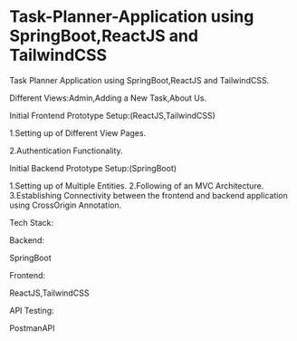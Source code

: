 # Task-Planner-Application using SpringBoot,ReactJS and TailwindCSS
Task Planner Application using SpringBoot,ReactJS and TailwindCSS.

Different Views:Admin,Adding a New Task,About Us.

Initial Frontend Prototype Setup:(ReactJS,TailwindCSS)

1.Setting up of Different View Pages.

2.Authentication Functionality.


Initial Backend Prototype Setup:(SpringBoot)

1.Setting up of Multiple Entities.
2.Following of an MVC Architecture.
3.Establishing Connectivity between the frontend and backend application using CrossOrigin Annotation. 


Tech Stack:

Backend:

SpringBoot

Frontend:

ReactJS,TailwindCSS

API Testing:

PostmanAPI
